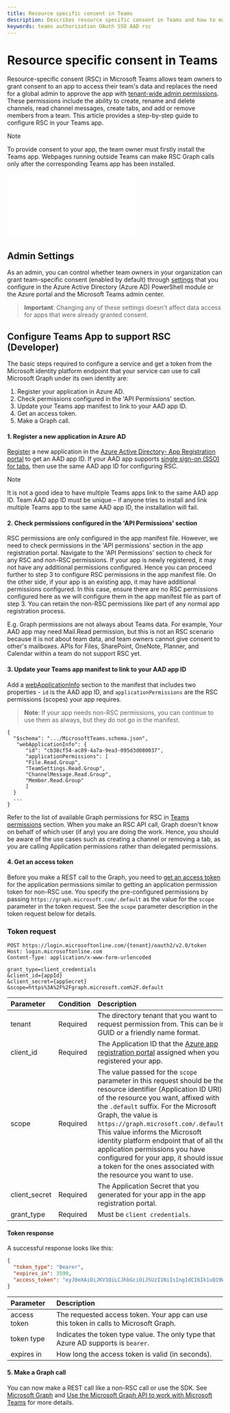 ```yaml
---
title: Resource specific consent in Teams
description: Describes resource specific consent in Teams and how to make advantage of it.
keywords: teams authorization OAuth SSO AAD rsc
---
```

# Resource specific consent in Teams
Resource-specific consent (RSC) in Microsoft Teams allows team owners to grant consent to an app to access their team's data and replaces the need for a global admin to approve the app with [tenant-wide admin permissions](/azure/active-directory/manage-apps/grant-admin-consent).
These permissions include the ability to create, rename and delete channels, read channel messages, create tabs, and add or remove members from a team. This article provides a step-by-step guide to configure RSC in your Teams app.
> [!Note]
> To provide consent to your app, the team owner must firstly install the Teams app. Webpages running outside Teams can make RSC Graph calls only after the corresponding Teams app has been installed.

![Consent screen.](/assets/images/rsc/rsc-consentscreen.md)

## Admin Settings

As an admin, you can control whether team owners in your organization can grant team-specific consent (enabled by default) through [settings](https://review.docs.microsoft.com/en-us/MicrosoftTeams/resource-specific-consent?branch=v-lanac-rsc) that you configure in the Azure Active Directory (Azure AD) PowerShell module or the Azure portal and the Microsoft Teams admin center.


> **Important**: Changing any of these settings doesn't affect data access for apps that were already granted consent. 

## Configure Teams App to support RSC (Developer)

The basic steps required to configure a service and get a token from the Microsoft identity platform endpoint that your service can use to call Microsoft Graph under its own identity are:

1. Register your application in Azure AD.
2. Check permissions configured in the 'API Permissions' section.
3. Update your Teams app manifest to link to your AAD app ID.
4. Get an access token.
5. Make a Graph call.


#### 1. Register a new application in Azure AD

[Register](/graph/auth-register-app-v2) a new application in the [Azure Active Directory- App Registration portal](https://ms.portal.azure.com/#blade/Microsoft_AAD_RegisteredApps/ApplicationsListBlade) to get an AAD app ID. If your AAD app supports [single sign-on (SSO) for tabs](/microsoftteams/platform/tabs/how-to/authentication/auth-aad-sso), then use the same AAD app ID for configuring RSC.
>[!Note]
>It is not a good idea to have multiple Teams apps link to the same AAD app ID. Team AAD app ID must be unique – if anyone tries to install and link multiple Teams app to the same AAD app ID, the installation will fail.

#### 2. Check permissions configured in the 'API Permissions' section
RSC permissions are only configured in the app manifest file. However, we need to check permissions in the 'API permissions' section in the app registration portal. Navigate to the 'API Permissions' section to check for any RSC and non-RSC permissions. If your app is newly registered, it may not have any additional permissions configured. Hence you can proceed further to step 3 to configure RSC permissions in the app manifest file. On the other side, if your app is an existing app, it may have additional permissions configured. In this case, ensure there are no RSC permissions configured here as we will configure them in the app manifest file as part of step 3. You can retain the non-RSC permissions like part of any normal app registration process.

E.g. Graph permissions are not always about Teams data.
For example, Your AAD app may need Mail.Read permission, but this is not an RSC scenario because it is not about team data, and team owners cannot give consent to other's mailboxes. APIs for Files, SharePoint, OneNote, Planner, and Calendar within a team do not support RSC yet.

#### 3. Update your Teams app manifest to link to your AAD app ID
Add a [webApplicationInfo](/microsoftteams/platform/resources/schema/manifest-schema#webapplicationinfo) section to the manifest that includes two properties - `id` is the AAD app ID, and `applicationPermissions` are the RSC permissions (scopes) your app requires.

> **Note**: If your app needs non-RSC permissions, you can continue to use them as always, but they do not go in the manifest. 

```
{ 
  "$schema": ".../MicrosoftTeams.schema.json", 
   "webApplicationInfo": { 
      "id": "cb38cf54-ac89-4a7a-9ea3-095d3d080037", 
      "applicationPermissions": [  
      "File.Read.Group",
      "TeamSettings.Read.Group",
      "ChannelMessage.Read.Group",
      "Member.Read.Group"
      ] 
  }
  ... 
} 
```
<!Refer to the list of available Graph permissions for RSC in [Teams permissions](../graph/permissions-reference?context=graph%2Fapi%2Fbeta&view=graph-rest-beta.md#Teams permissions)section.>
Refer to the list of available Graph permissions for RSC in <a href="https://docs.microsoft.com/en-us/graph/permissions-reference?context=graph%2Fapi%2Fbeta&view=graph-rest-beta">Teams permissions</a> section.
When you make an RSC API call, Graph doesn't know on behalf of which user (if any) you are doing the work. Hence, you should be aware of the use cases such as creating a channel or removing a tab, as you are calling Application permissions rather than delegated permissions.

#### 4. Get an access token 

Before you make a REST call to the Graph, you need to [get an access token](/graph/auth-v2-service) for the application permissions similar to getting an application permission token for non-RSC use.
You specify the pre-configured permissions by passing `https://graph.microsoft.com/.default` as the value for the `scope` parameter in the token request. See the `scope` parameter description in the token request below for details.

### Token request

```
POST https://login.microsoftonline.com/{tenant}/oauth2/v2.0/token
Host: login.microsoftonline.com
Content-Type: application/x-www-form-urlencoded

grant_type=client_credentials
&client_id={appId}
&client_secret={appSecret}
&scope=https%3A%2F%2Fgraph.microsoft.com%2F.default

```

| Parameter     | Condition | Description 
|:--------------|:----------|:------------
| tenant        | Required | The directory tenant that you want to request permission from. This can be in GUID or a friendly name format.
| client_id     | Required | The Application ID that the [Azure app registration portal](https://go.microsoft.com/fwlink/?linkid=2083908) assigned when you registered your app.
| scope         | Required | The value passed for the `scope` parameter in this request should be the resource identifier (Application ID URI) of the resource you want, affixed with the `.default` suffix. For the Microsoft Graph, the value is `https://graph.microsoft.com/.default`. This value informs the Microsoft identity platform endpoint that of all the application permissions you have configured for your app, it should issue a token for the ones associated with the resource you want to use.
| client_secret | Required | The Application Secret that you generated for your app in the app registration portal.
| grant_type    | Required | Must be `client credentials`.

#### Token response

A successful response looks like this:

```JSON
{
  "token_type": "Bearer",
  "expires_in": 3599,
  "access_token": "eyJ0eXAiOiJKV1QiLCJhbGciOiJSUzI1NiIsIng1dCI6Ik1uQ19WWmNBVGZNNXBP..."
}
```

| Parameter     | Description
|:--------------|:------------
| access token | The requested access token. Your app can use this token in calls to Microsoft Graph.
| token type    | Indicates the token type value. The only type that Azure AD supports is `bearer`.
| expires in   | How long the access token is valid (in seconds).

  
#### 5. Make a Graph call 

You can now make a REST call like a non-RSC call or use the SDK. See [Microsoft Graph](https://developer.microsoft.com/en-us/graph) and [Use the Microsoft Graph API to work with Microsoft Teams](/graph/api/resources/teams-api-overview?view=graph-rest-beta) for more details. 

